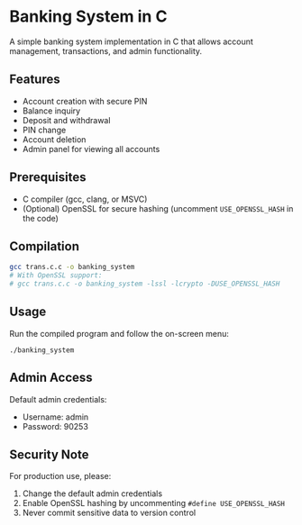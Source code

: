 # Banking System in C

A simple banking system implementation in C that allows account management, transactions, and admin functionality.

## Features

- Account creation with secure PIN
- Balance inquiry
- Deposit and withdrawal
- PIN change
- Account deletion
- Admin panel for viewing all accounts

## Prerequisites

- C compiler (gcc, clang, or MSVC)
- (Optional) OpenSSL for secure hashing (uncomment `USE_OPENSSL_HASH` in the code)

## Compilation

```bash
gcc trans.c.c -o banking_system
# With OpenSSL support:
# gcc trans.c.c -o banking_system -lssl -lcrypto -DUSE_OPENSSL_HASH
```

## Usage

Run the compiled program and follow the on-screen menu:

```
./banking_system
```

## Admin Access

Default admin credentials:
- Username: admin
- Password: 90253

## Security Note

For production use, please:
1. Change the default admin credentials
2. Enable OpenSSL hashing by uncommenting `#define USE_OPENSSL_HASH`
3. Never commit sensitive data to version control
